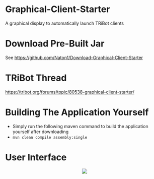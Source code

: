 # Graphical-Client-Starter
A graphical display to automatically launch TRiBot clients

# Download Pre-Built Jar
See https://github.com/Naton1/Download-Graphical-Client-Starter

# TRiBot Thread
https://tribot.org/forums/topic/80538-graphical-client-starter/

# Building The Application Yourself
- Simply run the following maven command to build the application yourself after downloading
- `mvn clean compile assembly:single`

# User Interface
<p align="center">
  <img src="https://i.imgur.com/wV7GVcY.gif"/>
</p>
